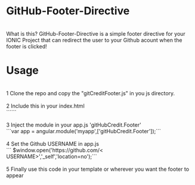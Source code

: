 # GitHub-Footer-Directive
</br>
What is this?
GitHub-Footer-Directive is a simple footer directive for your IONIC Project that can redirect the user to your Github acount when the footer is clicked!

<br>

# Usage
</br>
1 Clone the repo and copy the "gitCreditFooter.js" in you js directory. </br></br>
2 Include this in your index.html </br>
```<script src="js/gitCreditFooter.js"></script>```</br></br>
3 Inject the module in your app.js 'gitHubCredit.Footer'</br>
```var app = angular.module('myapp',['gitHubCredit.Footer']);```</br></br>
4 Set the Github USERNAME in app.js </br>
``` $window.open('https://github.com/< USERNAME>','_self','location=no');``` </br></br>
5 Finally use this code in your template or wherever you want the footer to appear </br></br>

   <code><credit-Footer></credit-Footer></code>


